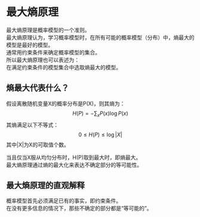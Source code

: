 # 最大熵原理

最大熵原理是概率模型的一个准则。  
最大熵原理认为，学习概率模型时，在所有可能的概率模型（分布）中，熵最大的模型是最好的模型。  
通常用约束条件来确定概率模型的集合。  
所以最大熵原理也可以表述为：  
在满足约束条件的模型集合中选取熵最大的模型。  

## 熵最大代表什么？

假设离散随机变量X的概率分布是P(X)，则其熵为：  
$$
H(P) = -\sum_xP(x)\log P(x)
$$
其熵满足以下不等式：  
$$
0 \le H(P) \le \log |X|
$$
其中|X|为X的可取值个数。  

当且仅当X服从均匀分布时，H(P)取到最大时，即熵最大。  
最大熵原理通过熵的最大化来表达不确定部分的等可能性。  

## 最大熵原理的直观解释

概率模型首先必须满足已有的事实，即约束条件。  
在没有更多信息的情况下，那些不确定的部分都是“等可能的”。  